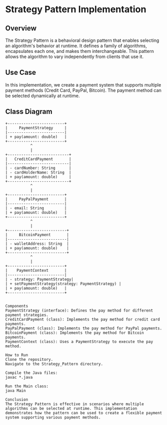 # Strategy Pattern Implementation

## Overview
The Strategy Pattern is a behavioral design pattern that enables selecting an algorithm's behavior at runtime. It defines a family of algorithms, encapsulates each one, and makes them interchangeable. This pattern allows the algorithm to vary independently from clients that use it.

## Use Case
In this implementation, we create a payment system that supports multiple payment methods (Credit Card, PayPal, Bitcoin). The payment method can be selected dynamically at runtime.

## Class Diagram
```plaintext
+-------------------------+
|     PaymentStrategy     |
|-------------------------|
| + pay(amount: double)   |
+-------------------------+
           ^
           |
+---------------------------+
|   CreditCardPayment       |
|---------------------------|
| - cardNumber: String      |
| - cardHolderName: String  |
| + pay(amount: double)     |
+---------------------------+
           ^
           |
+-------------------------+
|     PayPalPayment       |
|-------------------------|
| - email: String         |
| + pay(amount: double)   |
+-------------------------+
           ^
           |
+--------------------------+
|     BitcoinPayment       |
|--------------------------|
| - walletAddress: String  |
| + pay(amount: double)    |
+--------------------------+
           ^
           |
+-------------------------+
|    PaymentContext       |
|-------------------------|
| - strategy: PaymentStrategy|
| + setPaymentStrategy(strategy: PaymentStrategy) |
| + pay(amount: double)   |
+-------------------------+


Components
PaymentStrategy (interface): Defines the pay method for different payment strategies.
CreditCardPayment (class): Implements the pay method for credit card payments.
PayPalPayment (class): Implements the pay method for PayPal payments.
BitcoinPayment (class): Implements the pay method for Bitcoin payments.
PaymentContext (class): Uses a PaymentStrategy to execute the pay method.

How to Run
Clone the repository.
Navigate to the Strategy_Pattern directory.

Compile the Java files:
javac *.java

Run the Main class:
java Main

Conclusion
The Strategy Pattern is effective in scenarios where multiple algorithms can be selected at runtime. This implementation demonstrates how the pattern can be used to create a flexible payment system supporting various payment methods.
